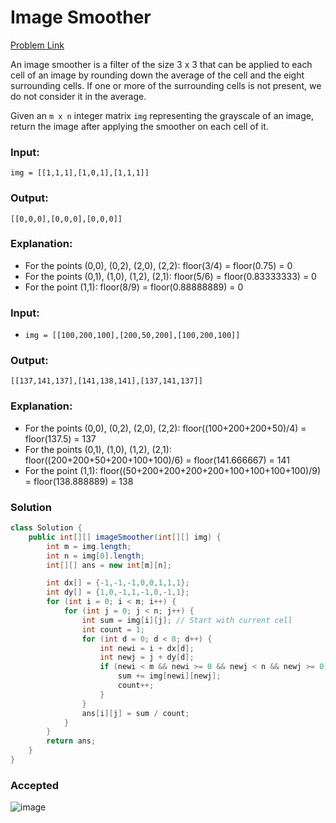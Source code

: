 # Image Smoother
[Problem Link](https://leetcode.com/problems/image-smoother/)

An image smoother is a filter of the size 3 x 3 that can be applied to each cell of an image by rounding down the average of the cell and the eight surrounding cells. If one or more of the surrounding cells is not present, we do not consider it in the average.

Given an `m x n` integer matrix `img` representing the grayscale of an image, return the image after applying the smoother on each cell of it.

### Input:
```img = [[1,1,1],[1,0,1],[1,1,1]]```

### Output:
```[[0,0,0],[0,0,0],[0,0,0]]```

### Explanation:
- For the points (0,0), (0,2), (2,0), (2,2): floor(3/4) = floor(0.75) = 0
- For the points (0,1), (1,0), (1,2), (2,1): floor(5/6) = floor(0.83333333) = 0
- For the point (1,1): floor(8/9) = floor(0.88888889) = 0

### Input:
- `img = [[100,200,100],[200,50,200],[100,200,100]]`

### Output:
```[[137,141,137],[141,138,141],[137,141,137]]```

### Explanation:
- For the points (0,0), (0,2), (2,0), (2,2): floor((100+200+200+50)/4) = floor(137.5) = 137
- For the points (0,1), (1,0), (1,2), (2,1): floor((200+200+50+200+100+100)/6) = floor(141.666667) = 141
- For the point (1,1): floor((50+200+200+200+200+100+100+100+100)/9) = floor(138.888889) = 138

### Solution
```java
class Solution {
    public int[][] imageSmoother(int[][] img) {
        int m = img.length;
        int n = img[0].length;
        int[][] ans = new int[m][n];

        int dx[] = {-1,-1,-1,0,0,1,1,1};
        int dy[] = {1,0,-1,1,-1,0,-1,1};
        for (int i = 0; i < m; i++) {
            for (int j = 0; j < n; j++) {
                int sum = img[i][j]; // Start with current cell
                int count = 1;
                for (int d = 0; d < 8; d++) {
                    int newi = i + dx[d];
                    int newj = j + dy[d];
                    if (newi < m && newi >= 0 && newj < n && newj >= 0) {
                        sum += img[newi][newj];
                        count++;
                    }
                }
                ans[i][j] = sum / count;
            }
        }
        return ans;
    }
}
```

### Accepted
![image](https://github.com/user-attachments/assets/ee2bdbec-f045-401d-b068-0a5b98f9d009)


